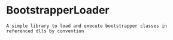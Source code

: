 # BootstrapperLoader
```
A simple library to load and execute bootstrapper classes in referenced dlls by convention
```